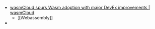 - [wasmCloud spurs Wasm adoption with major DevEx improvements | wasmCloud](https://wasmcloud.com/blog/2024-11-07-wasmcloud-spurs-wasm-adoption-with-major-devex-improvements)
	- [[Webassembly]]
-